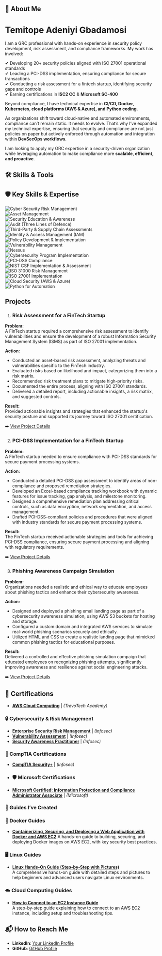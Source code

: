 ## 👋 About Me

# Temitope Adeniyi Gbadamosi

I am a GRC professional with hands-on experience in security policy development, risk assessment, and compliance frameworks. My work has involved:

✔ Developing 20+ security policies aligned with ISO 27001 operational standards  
✔ Leading a PCI-DSS implementation, ensuring compliance for secure transactions  
✔ Conducting a risk assessment for a fintech startup, identifying security gaps and controls  
✔ Earning certifications in **ISC2 CC** & **Microsoft SC-400**  

Beyond compliance, I have technical expertise in **CI/CD, Docker, Kubernetes, cloud platforms (AWS & Azure), and Python coding**.

As organizations shift toward cloud-native and automated environments, compliance can’t remain static. It needs to evolve. That’s why I’ve expanded my technical expertise, ensuring that security and compliance are not just policies on paper but actively enforced through automation and integration within **DevSecOps workflows**.

I am looking to apply my GRC expertise in a security-driven organization while leveraging automation to make compliance more **scalable, efficient, and proactive**.




## 🛠️ Skills & Tools

## 🛡️ **Key Skills & Expertise**  

![Cyber Security Risk Management](https://img.shields.io/badge/-Cyber%20Security%20Risk%20Management-blue)  
![Asset Management](https://img.shields.io/badge/-Asset%20Management-blue)  
![Security Education & Awareness](https://img.shields.io/badge/-Security%20Education%20%26%20Awareness-blue)  
![Audit (Three Lines of Defence)](https://img.shields.io/badge/-Audit%20(Three%20Lines%20of%20Defence)-blue)  
![Third-Party & Supply Chain Assessments](https://img.shields.io/badge/-Third--Party%20%26%20Supply%20Chain%20Assessments-blue)  
![Identity & Access Management (IAM)](https://img.shields.io/badge/-IAM%20(Identity%20%26%20Access%20Management)-blue)  
![Policy Development & Implementation](https://img.shields.io/badge/-Policy%20Development%20%26%20Implementation-blue)  
![Vulnerability Management](https://img.shields.io/badge/-Vulnerability%20Management-blue)  
![Nessus](https://img.shields.io/badge/-Nessus-blue)  
![Cybersecurity Program Implementation](https://img.shields.io/badge/-Cybersecurity%20Program%20Implementation-blue)  
![PCI-DSS Compliance](https://img.shields.io/badge/-PCI--DSS%20Compliance-blue)  
![NIST CSF Implementation & Assessment](https://img.shields.io/badge/-NIST%20CSF%20Implementation%20%26%20Assessment-blue)  
![ISO 31000 Risk Management](https://img.shields.io/badge/-ISO%2031000%20Risk%20Management-blue)  
![ISO 27001 Implementation](https://img.shields.io/badge/-ISO%2027001%20Implementation-blue)  
![Cloud Security (AWS & Azure)](https://img.shields.io/badge/-Cloud%20Security%20(AWS%20%26%20Azure)-blue)  
![Python for Automation](https://img.shields.io/badge/-Python%20for%20Security-blue)  
  




## Projects  
1. ### Risk Assessment for a FinTech Startup

**Problem:**  
A FinTech startup required a comprehensive risk assessment to identify vulnerabilities and ensure the development of a robust Information Security Management System (ISMS) as part of ISO 27001 implementation.

**Action:**  
- Conducted an asset-based risk assessment, analyzing threats and vulnerabilities specific to the FinTech industry.  
- Evaluated risks based on likelihood and impact, categorizing them into a risk matrix.  
- Recommended risk treatment plans to mitigate high-priority risks.  
- Documented the entire process, aligning with ISO 27001 standards.  
- Delivered a detailed report, including actionable insights, a risk matrix, and suggested controls.

**Result:**  
Provided actionable insights and strategies that enhanced the startup's security posture and supported its journey toward ISO 27001 certification.

➡️ [View Project Details](https://drive.google.com/drive/folders/1-519EiZEsTNEoYRqOe6pCBN65rTmAeDv)

2. ### PCI-DSS Implementation for a FinTech Startup

**Problem:**  
A FinTech startup needed to ensure compliance with PCI-DSS standards for secure payment processing systems.

**Action:**  
- Conducted a detailed PCI-DSS gap assessment to identify areas of non-compliance and proposed remediation strategies.  
- Developed an Excel-based compliance tracking workbook with dynamic features for issue tracking, gap analysis, and milestone monitoring.  
- Designed a comprehensive remediation plan addressing critical controls, such as data encryption, network segmentation, and access management.  
- Drafted PCI-DSS-compliant policies and procedures that were aligned with industry standards for secure payment processing systems.

**Result:**  
The FinTech startup received actionable strategies and tools for achieving PCI-DSS compliance, ensuring secure payment processing and aligning with regulatory requirements.

➡️ [View Project Details](https://drive.google.com/drive/folders/1gUR_Ixfqm50L2aHfZg0vcNJN7wxutstd)

3. ### Phishing Awareness Campaign Simulation

**Problem:**  
Organizations needed a realistic and ethical way to educate employees about phishing tactics and enhance their cybersecurity awareness.

**Action:**  
- Designed and deployed a phishing email landing page as part of a cybersecurity awareness simulation, using AWS S3 buckets for hosting and storage.  
- Configured a custom domain and integrated AWS services to simulate real-world phishing scenarios securely and ethically.  
- Utilized HTML and CSS to create a realistic landing page that mimicked common phishing tactics for educational purposes.  

**Result:**  
Delivered a controlled and effective phishing simulation campaign that educated employees on recognizing phishing attempts, significantly improving awareness and resilience against social engineering attacks.

➡️ [View Project Details](https://drive.google.com/drive/folders/1-LRZl7etRzUynyf8hKWoPAa8oqh5kEsM)



  ## 🏅 Certifications
- **[AWS Cloud Computing](<https://drive.google.com/file/d/1v9aQc3aIHWb8B1gJRIL8ku6ySTxSeTQR/view?usp=share_link>)** | *(TrevoTech Academy)*

### 🔒 Cybersecurity & Risk Management
- **[Enterprise Security Risk Management](<https://drive.google.com/file/d/1Sx_61Ss2SDoKdZF0AMZNAtAaBAcVZLvi/view?usp=share_link>)** | *(Infosec)*
- **[Vulnerability Assessment](<https://drive.google.com/file/d/1FeCd3OoOfr4im-kAo9NcQcVe47-gUvMF/view?usp=share_link>)** | *(Infosec)*
- **[Security Awareness Practitioner](<https://drive.google.com/file/d/1cxSA6CdTuD_LfRskfav-j7_D2WJJdIYb/view?usp=share_link>)** | *(Infosec)*

### 📜 CompTIA Certifications
- **[CompTIA Security+](<https://drive.google.com/file/d/1K80JBQmefcJ8nZZ4Lc37Hr6cdwSZwyqx/view?usp=share_link>)** | *(Infosec)*


- ### 🛡️ Microsoft Certifications
- **[Microsoft Certified: Information Protection and Compliance Administrator Associate](<https://drive.google.com/file/d/1gYXfEp60v0w_NIvBtr7NNpNdRJ0X9cJz/view?usp=share_link>)** | *(Microsoft)*

### 📘 Guides I’ve Created

### 🐳 Docker Guides
- **[Containerizing, Securing, and Deploying a Web Application with Docker and AWS EC2](<https://drive.google.com/file/d/1IEIJzH_fN-6ahPytzmLxWOFW9ARJixjg/view?usp=share_link>)**  A hands-on guide to building, securing, and deploying Docker images on AWS EC2, with key security best practices.

### 🖥️ Linux Guides
- **[Linux Hands-On Guide (Step-by-Step with Pictures)](<https://drive.google.com/file/d/1OABD8jZEDb5catu3vavHPrhYTsIpsE96/view?usp=share_link>)**  
  A comprehensive hands-on guide with detailed steps and pictures to help beginners and advanced users navigate Linux environments.

### ☁️ Cloud Computing Guides
- **[How to Connect to an EC2 Instance Guide](<https://drive.google.com/file/d/1-3T8K361eZCLk60xyvcuWvD0y-yWTDaQ/view?usp=share_link>)**  
  A step-by-step guide explaining how to connect to an AWS EC2 instance, including setup and troubleshooting tips.

## 📬 How to Reach Me
- **LinkedIn**: [Your LinkedIn Profile](https://linkedin.com/in/temitope-adeniyi-gbadamosi-0a0720120)
- **GitHub**: [GitHub Profile](https://github.com/temitopeade23)
